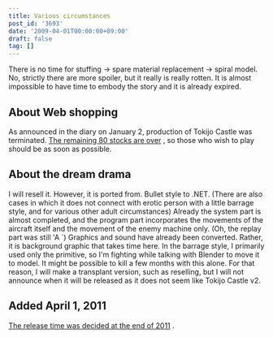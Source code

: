```yaml
---
title: Various circumstances
post_id: '3693'
date: '2009-04-01T00:00:00+09:00'
draft: false
tag: []
---
```


There is no time for stuffing → spare material replacement → spiral model. No, strictly there are more spoiler, but it really is really rotten. It is almost impossible to have time to embody the story and it is already expired.

## About Web shopping

As announced in the diary on January 2, production of Tokijo Castle was terminated. [The remaining 80 stocks are over](http://e.danmaq.com/) , so those who wish to play should be as soon as possible.

## About the dream drama

I will resell it. However, it is ported from. Bullet style to .NET. (There are also cases in which it does not connect with erotic person with a little barrage style, and for various other adult circumstances) Already the system part is almost completed, and the program part incorporates the movements of the aircraft itself and the movement of the enemy machine only. (Oh, the replay part was still 'A `) Graphics and sound have already been converted. Rather, it is background graphic that takes time here. In the barrage style, I primarily used only the primitive, so I'm fighting while talking with Blender to move it to model. It might be possible to kill a few months with this alone. For that reason, I will make a transplant version, such as reselling, but I will not announce when it will be released as it does not seem like Tokijo Castle v2.

## Added April 1, 2011

[The release time was decided at the end of 2011](/3705) .